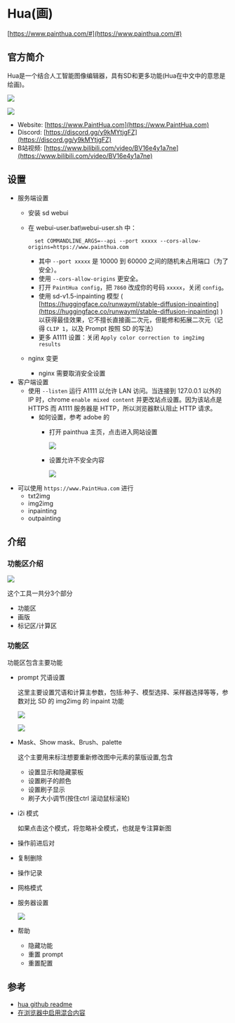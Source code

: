 # Hua(画)
[https://www.painthua.com/#](https://www.painthua.com/#)
## 官方简介
Hua是一个结合人工智能图像编辑器，具有SD和更多功能(Hua在中文中的意思是绘画)。

![](./pic/Hua-Demo.gif)

![](./pic/Hua-Demo2.gif)

- Website: [https://www.PaintHua.com](https://www.PaintHua.com)
- Discord: [https://discord.gg/y9kMYtjgFZ](https://discord.gg/y9kMYtjgFZ)
- B站视频: [https://www.bilibili.com/video/BV16e4y1a7ne](https://www.bilibili.com/video/BV16e4y1a7ne)

## 设置
- 服务端设置
	- 安装 sd webui
	- 在 webui-user.bat\webui-user.sh 中：
	
			set COMMANDLINE_ARGS=--api --port xxxxx --cors-allow-origins=https://www.painthua.com
		- 其中 `--port xxxxx` 是 10000 到 60000 之间的随机未占用端口（为了安全）。
		- 使用 `--cors-allow-origins` 更安全。
		- 打开 `PaintHua config`，把 `7860` 改成你的号码 `xxxxx`，关闭 `config`。
		- 使用 sd-v1.5-inpainting 模型 ( [https://huggingface.co/runwayml/stable-diffusion-inpainting](https://huggingface.co/runwayml/stable-diffusion-inpainting) ) 以获得最佳效果，它不擅长直接画二次元，但能修和拓展二次元（记得 `CLIP 1`，以及 Prompt 按照 SD 的写法）
		- 更多 A1111 设置：关闭 `Apply color correction to img2img results`
	- nginx 变更
		- nginx 需要取消安全设置    
- 客户端设置	
	- 使用 `--listen` 运行 A1111 以允许 LAN 访问。当连接到 127.0.0.1 以外的 IP 时，chrome  `enable mixed content` 并更改站点设置。因为该站点是 HTTPS 而 A1111 服务器是 HTTP，所以浏览器默认阻止 HTTP 请求。
		- 如何设置，参考 adobe 的
			- 打开 painthua 主页，点击进入网站设置

				![](./pic/sd-hua.png) 
			- 设置允许不安全内容

				![](./pic/sd-hua2.png) 	
- 可以使用 `https://www.PaintHua.com` 进行 
	- txt2img
	- img2img
	- inpainting
	- outpainting

## 介绍
### 功能区介绍
![](./pic/sd-hua3.png) 

这个工具一共分3个部分

- 功能区
- 画版
- 标记区/计算区

### 功能区
功能区包含主要功能

- prompt 咒语设置

	这里主要设置咒语和计算主参数，包括:种子、模型选择、采样器选择等等，参数对比 SD 的 img2img 的 inpaint 功能
	
	![](./pic/sd-hua4.png) 
	
	![](./pic/sd-hua5.png) 
- Mask、Show mask、Brush、palette

	这个主要用来标注想要重新修改图中元素的蒙版设置,包含
	
	- 设置显示和隐藏蒙板
	- 设置刷子的颜色
	- 设置刷子显示
	- 刷子大小调节(按住ctrl 滚动鼠标滚轮)
- i2i 模式
	
	如果点击这个模式，将忽略补全模式，也就是专注算新图  
- 操作前进后对
- 复制删除
- 操作记录
- 网格模式
- 服务器设置

	![](./pic/sd-hua6.png) 
- 帮助
	- 隐藏功能 
	- 重置 prompt
	- 重置配置

	
## 参考
- [hua github readme](https://github.com/BlinkDL/Hua)
- [在浏览器中启用混合内容](https://experienceleague.adobe.com/docs/target/using/experiences/vec/troubleshoot-composer/mixed-content.html?lang=zh-Hans)